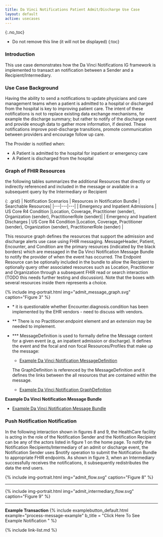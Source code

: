 ```yaml
---
title: Da Vinci Notifications Patient Admit/Discharge Use Case
layout: default
active: usecases
---
```


{:.no_toc}

<!-- TOC  the css styling for this is \pages\assets\css\project.css under 'markdown-toc'-->

* Do not remove this line (it will not be displayed)
{:toc}

###  Introduction

This use case demonstrates how the Da Vinci Notifications IG framework is implemented to transact an notification between a Sender and a Recipient/Intermediary.

### Use Case Background

Having the ability to send a notifications to update physicians and care management teams when a patient is admitted to a hospital or discharged from the hospital is key to improving patient care. The intent of these notifications is not to replace existing data exchange mechanisms, for example the discharge summary; but rather to notify of the discharge event and provide enough data to gather more information, if desired. These notifications improve post-discharge transitions, promote communication between providers and encourage follow up care.

The Provider is notified when:

- A Patient is admitted to the hospital for inpatient or emergency care
- A Patient is discharged from the hospital

<!--
- A Patient is transferred from one care unit to another
-->

### Graph of FHIR Resources

the following tables summarizes the additional Resources that directly or indirectly referenced  and included in the message or available in a subsequent query by the Intermediary or Recipient

{: .grid}
| ﻿Notification Scenarios | Resources in Notification Bundle | Searchable Resources|
|---|---|---|
| Emergency and Inpatient Admissions | US Core R4 Condition |Location, Coverage, Practitioner (sender), Organization (sender), PractitionerRole (sender)|
| Emergency and Inpatient Discharges | US Core R4 Condition |Location, Coverage, Practitioner (sender), Organization (sender), PractitionerRole (sender) |


This resource graph defines the resources that support the admission and discharge alerts use case using FHIR messaging. MessageHeader, Patient, Encounter, and Condition are the primary resources (indicated by the black borders) which are messaged in the Da Vinci Notification Message Bundle to notify the provider of when the event has occurred. The Endpoint Resource can be optionally included in the bundle to allow the Recipient to optionally query other associated resources such as Location, Practitioner and Organization  through a subsequent FHIR read or search interaction (TODO this needs further testing and discussion).  Note that the boxes with several resources inside them represents a choice.

{% include img-portrait.html img="admit_message_graph.svg" caption="Figure 3" %}

- \* it is questionable whether Encounter.diagnosis.condition has been implemented by the EHR vendors - need to discuss with vendors.
- \** There is no Practitioner.endpoint element and an extension may be needed to implement.
- \*** MessageDefinition is used to formally define the Message content for a given event (e.g, an inpatient admission or discharge).  It defines the event and the focal and non focal Resources/Profiles that make up the message:

    - [Example Da Vinci Notification MessageDefinition](MessageDefinition-admit-1.html)

    The GraphDefinition is referenced by the MessageDefinition and it defines the links between the all resources that are contained within the message.

    - [Example Da Vinci Notification GraphDefinition](GraphDefinition-admit-1.html)

**Example Da Vinci Notification Message Bundle**

- [Example Da Vinci Notification Message Bundle](Bundle-message-admit-01.html)


### Push Notification Notification

In the following interaction shown in figures 8 and 9, the HealthCare facility is acting in the role of the Notification Sender and the Notification Recipient can be any of the actors listed in figure 1 on the home page.  To notify the Notification Recipients/Intermediary of an admit or discharge event, the Notification Sender uses $notify operation to submit the Notification Bundle to appropriate FHIR endpoints. As shown in figure 3, when an Intermediary successfully receives the notifications, it subsequently redistributes the data the end users.

{% include img-portrait.html img="admit_flow.svg" caption="Figure 8" %}

---

{% include img-portrait.html img="admit_intermediary_flow.svg" caption="Figure 9" %}

---

**Example Transaction**
{% include examplebutton_default.html example="process-message-example" b_title = "Click Here To See Example Notification " %}
<br />

<!--{% raw %}

### FHIR Subscription Based Notification

The interaction diagram in figure 5 and 6 on the [Framework] page illustrates the sequences of events for subscribing for ADT Notifications and the subsequent notifications when the the event occurs.

{:.note-to-balloters}
Note to Balloters: We are actively seeking input on what additional work is needed to determine the best way to implement subscriptions for notification notification. See the [FHIR Subscription Based Notification] framework for further details.

{% endraw %}-->





{% include link-list.md %}
